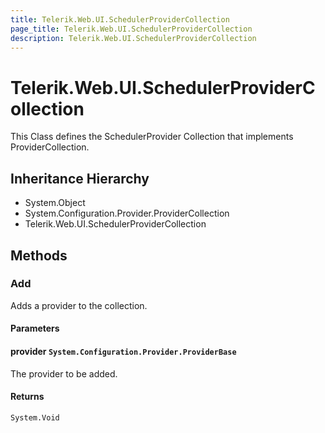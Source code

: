 ```yaml
---
title: Telerik.Web.UI.SchedulerProviderCollection
page_title: Telerik.Web.UI.SchedulerProviderCollection
description: Telerik.Web.UI.SchedulerProviderCollection
---
```


# Telerik.Web.UI.SchedulerProviderCollection

This Class defines the SchedulerProvider Collection that implements ProviderCollection.

## Inheritance Hierarchy

* System.Object
* System.Configuration.Provider.ProviderCollection
* Telerik.Web.UI.SchedulerProviderCollection

## Methods

###  Add

Adds a provider to the collection.

#### Parameters

#### provider `System.Configuration.Provider.ProviderBase`

The provider to be added.

#### Returns

`System.Void` 

